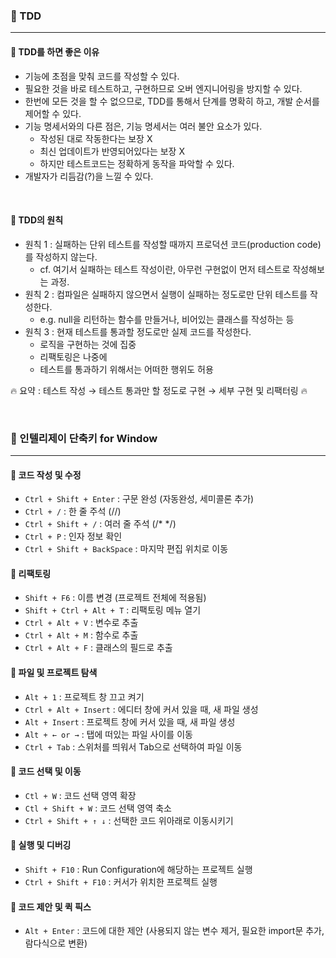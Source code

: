 ### 🔶 TDD

---

#### 🔸 TDD를 하면 좋은 이유
- 기능에 초점을 맞춰 코드를 작성할 수 있다.
- 필요한 것을 바로 테스트하고, 구현하므로 오버 엔지니어링을 방지할 수 있다.
- 한번에 모든 것을 할 수 없으므로, TDD를 통해서 단계를 명확히 하고, 개발 순서를 제어할 수 있다. 
- 기능 명세서와의 다른 점은, 기능 명세서는 여러 불안 요소가 있다. 
  - 작성된 대로 작동한다는 보장 X
  - 최신 업데이트가 반영되어있다는 보장 X
  - 하지만 테스트코드는 정확하게 동작을 파악할 수 있다.
- 개발자가 리듬감(?)을 느낄 수 있다.

<br>

#### 🔸 TDD의 원칙
- 원칙 1 : 실패하는 단위 테스트를 작성할 때까지 프로덕션 코드(production code)를 작성하지 않는다.
  - cf. 여기서 실패하는 테스트 작성이란, 아무런 구현없이 먼저 테스트로 작성해보는 과정.
- 원칙 2 : 컴파일은 실패하지 않으면서 실행이 실패하는 정도로만 단위 테스트를 작성한다.
  - e.g. null을 리턴하는 함수를 만들거나, 비어있는 클래스를 작성하는 등
- 원칙 3 : 현재 테스트를 통과할 정도로만 실제 코드를 작성한다.
  - 로직을 구현하는 것에 집중
  - 리팩토링은 나중에
  - 테스트를 통과하기 위해서는 어떠한 행위도 허용

🔥 요약 : 테스트 작성 → 테스트 통과만 할 정도로 구현 → 세부 구현 및 리팩터링 🔥

<br>

### 🔶 인텔리제이 단축키 for Window

---

#### 🔸 코드 작성 및 수정
- `Ctrl + Shift + Enter` : 구문 완성 (자동완성, 세미콜론 추가)
- `Ctrl + /` : 한 줄 주석 (//)
- `Ctrl + Shift + /` : 여러 줄 주석 (/* */)
- `Ctrl + P` : 인자 정보 확인
- `Ctrl + Shift + BackSpace` : 마지막 편집 위치로 이동

#### 🔸 리팩토링
- `Shift + F6` : 이름 변경 (프로젝트 전체에 적용됨)
- `Shift + Ctrl + Alt + T` : 리팩토링 메뉴 열기
- `Ctrl + Alt + V` : 변수로 추출
- `Ctrl + Alt + M` : 함수로 추출
- `Ctrl + Alt + F` : 클래스의 필드로 추출

#### 🔸 파일 및 프로젝트 탐색
- `Alt + 1` : 프로젝트 창 끄고 켜기
- `Ctrl + Alt + Insert` : 에디터 창에 커서 있을 때, 새 파일 생성
- `Alt + Insert` : 프로젝트 창에 커서 있을 때, 새 파일 생성
- `Alt + ← or →` : 탭에 떠있는 파일 사이를 이동
- `Ctrl + Tab` : 스위처를 띄워서 Tab으로 선택하여 파일 이동

#### 🔸 코드 선택 및 이동
- `Ctl + W` : 코드 선택 영역 확장
- `Ctl + Shift + W` : 코드 선택 영역 축소
- `Ctrl + Shift + ↑ ↓` : 선택한 코드 위아래로 이동시키기

#### 🔸 실행 및 디버깅
- `Shift + F10` : Run Configuration에 해당하는 프로젝트 실행
- `Ctrl + Shift + F10` : 커서가 위치한 프로젝트 실행

#### 🔸 코드 제안 및 퀵 픽스
- `Alt + Enter` : 코드에 대한 제안 (사용되지 않는 변수 제거, 필요한 import문 추가, 람다식으로 변환)




